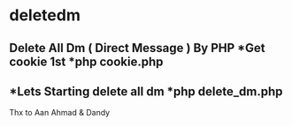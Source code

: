 # deletedm
Delete All Dm ( Direct Message ) By PHP
*Get cookie 1st
*php cookie.php
---------------
*Lets Starting delete all dm
*php delete_dm.php
---------------
Thx to Aan Ahmad & Dandy
